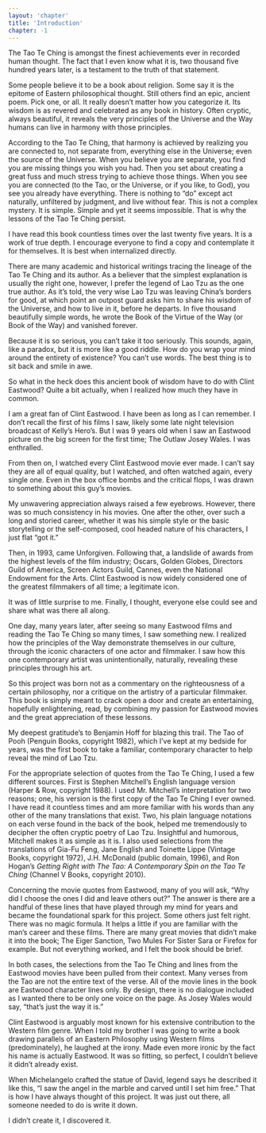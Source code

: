 ```yaml
---
layout: 'chapter'
title: 'Introduction'
chapter: -1
---
```


The Tao Te Ching is amongst the finest achievements 
ever in recorded human thought.
The fact that I even know what it is,
two thousand five hundred years later,
is a testament to the truth of that statement.

Some people believe it to be a book about religion.
Some say it is the epitome of Eastern philosophical thought.
Still others find an epic, ancient poem.
Pick one, or all. It really doesn’t matter how you categorize it.
Its wisdom is as revered and celebrated as any book in history.
Often cryptic, always beautiful,
it reveals the very principles of the Universe and the Way humans
can live in harmony with those principles.

According to the Tao Te Ching,
that harmony is achieved by realizing you are connected to,
not separate from, everything else in the Universe;
even the source of the Universe.
When you believe you are separate,
you find you are missing things you wish you had.
Then you set about creating a great fuss and much stress
trying to achieve those things.
When you see you are connected (to the Tao, or the Universe,
or if you like, to God),
you see you already have everything.
There is nothing to “do” except act naturally,
unfiltered by judgment, and live without fear.
This is not a complex mystery. It is simple.
Simple and yet it seems impossible.
That is why the lessons of the Tao Te Ching persist.

I have read this book countless times over the last twenty five years.
It is a work of true depth.
I encourage everyone to find a copy and contemplate it for themselves.
It is best when internalized directly.

There are many academic and historical writings tracing the lineage
of the Tao Te Ching and its author.
As a believer that the simplest explanation is usually the right one,
however, I prefer the legend of Lao Tzu as the one true author.
As it’s told, the very wise Lao Tzu was leaving China’s borders for good,
at which point an outpost guard asks him to share his wisdom of the Universe,
and how to live in it, before he departs.
In five thousand beautifully simple words,
he wrote the Book of the Virtue of the Way (or Book of the Way)
and vanished forever.

Because it is so serious, you can’t take it too seriously.
This sounds, again, like a paradox, but it is more like a good riddle.
How do you wrap your mind around the entirety of existence?
You can’t use words. The best thing is to sit back and smile in awe.

So what in the heck does this ancient book of
wisdom have to do with Clint Eastwood?
Quite a bit actually, when I realized how much they have in common.

I am a great fan of Clint Eastwood. I have been as long as I can remember.
I don’t recall the first of his films I saw,
likely some late night television broadcast of Kelly’s Hero’s.
But I was 9 years old when I saw an Eastwood picture on the
big screen for the first time; The Outlaw Josey Wales. I was enthralled.

From then on,
I watched every Clint Eastwood movie ever made.
I can’t say they are all of equal quality,
but I watched,
and often watched again,
every single one.
Even in the box office bombs and the critical flops,
I was drawn to something about this guy’s movies.

My unwavering appreciation always raised a few eyebrows.
However, there was so much consistency in his movies.
One after the other, over such a long and storied career,
whether it was his simple style or the basic storytelling or the self-composed,
cool headed nature of his characters, I just flat “got it.”

Then, in 1993, came Unforgiven.
Following that, a landslide of awards from the
highest levels of the film industry;
Oscars, Golden Globes, Directors Guild of America,
Screen Actors Guild, Cannes, even the National Endowment for the Arts.
Clint Eastwood is now widely considered one of the greatest
filmmakers of all time; a legitimate icon.

It was of little surprise to me. Finally, I thought,
everyone else could see and share what was there all along.

One day, many years later, after seeing so many Eastwood films and
reading the Tao Te Ching so many times, I saw something new.
I realized how the principles of the Way demonstrate themselves in our culture,
through the iconic characters of one actor and filmmaker.
I saw how this one contemporary artist was unintentionally, naturally,
revealing these principles through his art.

So this project was born not as a commentary on the righteousness of a
certain philosophy, nor a critique on the artistry of a particular filmmaker.
This book is simply meant to crack open a door and create an entertaining,
hopefully enlightening, read, by combining my passion for
Eastwood movies and the great appreciation of these lessons.

My deepest gratitude’s to Benjamin Hoff for blazing this trail.
The Tao of Pooh (Penguin Books, copyright 1982),
which I’ve kept at my bedside for years,
was the first book to take a familiar,
contemporary character to help reveal the mind of Lao Tzu.

For the appropriate selection of quotes from the Tao Te Ching,
I used a few different sources.
First is Stephen Mitchell’s English language version
(Harper & Row, copyright 1988).
I used Mr. Mitchell’s interpretation for two reasons;
one, his version is the first copy of the Tao Te Ching I ever owned.
I have read it countless times and am more familiar with his words
than any other of the many translations that exist.
Two, his plain language notations on each verse found in the back of the book,
helped me tremendously to decipher the often cryptic poetry of Lao Tzu.
Insightful and humorous,
Mitchell makes it as simple as it is.
I also used selections from the translations of Gia-Fu Feng,
Jane English and Toinette Lippe (Vintage Books, copyright 1972),
J.H. McDonald (public domain, 1996),
and Ron Hogan’s _Getting Right with The Tao:
A Contemporary Spin on the Tao Te Ching_ (Channel V Books, copyright 2010).

Concerning the movie quotes from Eastwood, many of you will ask,
“Why did I choose the ones I did and leave others out?”
The answer is there are a handful of these lines that have played
through my mind for years and became the foundational spark for this project.
Some others just felt right. There was no magic formula.
It helps a little if you are familiar with the man’s career and these films.
There are many great movies that didn’t make it into the book;
The Eiger Sanction, Two Mules For Sister Sara or Firefox for example.
But not everything worked, and I felt the book should be brief.

In both cases, the selections from the Tao Te Ching and lines from the
Eastwood movies have been pulled from their context.
Many verses from the Tao are not the entire text of the verse.
All of the movie lines in the book are Eastwood character lines only.
By design, there is no dialogue included as
I wanted there to be only one voice on the page.
As Josey Wales would say, “that’s just the way it is.”

Clint Eastwood is arguably most known for his extensive contribution
to the Western film genre. When I told my brother I was going to write
a book drawing parallels of an Eastern Philosophy using Western films
(predominately), he laughed at the irony.
Made even more ironic by the fact his name is actually Eastwood.
It was so fitting, so perfect, I couldn’t believe it didn’t already exist.

When Michelangelo crafted the statue of David,
legend says he described it like this,
“I saw the angel in the marble and carved until I set him free.”
That is how I have always thought of this project.
It was just out there, all someone needed to do is write it down.

I didn’t create it, I discovered it.
